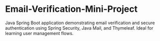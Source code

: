 # Email-Verification-Mini-Project
Java Spring Boot application demonstrating email verification and secure authentication using Spring Security, Java Mail, and Thymeleaf. Ideal for learning user management flows.
